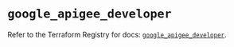 # `google_apigee_developer`

Refer to the Terraform Registry for docs: [`google_apigee_developer`](https://registry.terraform.io/providers/hashicorp/google/6.18.1/docs/resources/apigee_developer).
